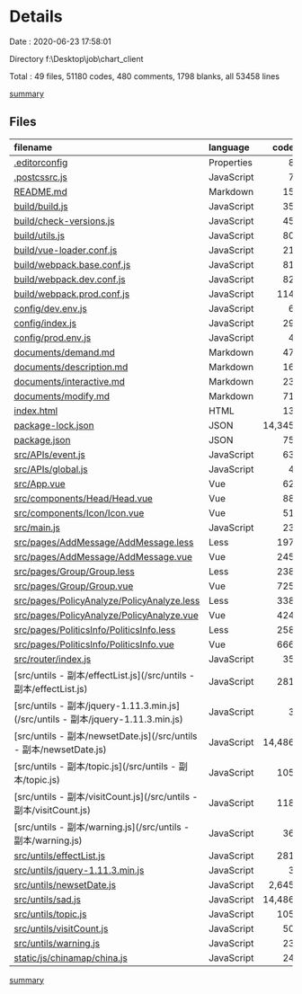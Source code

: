 # Details

Date : 2020-06-23 17:58:01

Directory f:\Desktop\job\chart_client

Total : 49 files,  51180 codes, 480 comments, 1798 blanks, all 53458 lines

[summary](results.md)

## Files
| filename | language | code | comment | blank | total |
| :--- | :--- | ---: | ---: | ---: | ---: |
| [.editorconfig](/.editorconfig) | Properties | 8 | 0 | 2 | 10 |
| [.postcssrc.js](/.postcssrc.js) | JavaScript | 7 | 2 | 2 | 11 |
| [README.md](/README.md) | Markdown | 15 | 0 | 8 | 23 |
| [build/build.js](/build/build.js) | JavaScript | 35 | 0 | 7 | 42 |
| [build/check-versions.js](/build/check-versions.js) | JavaScript | 45 | 0 | 10 | 55 |
| [build/utils.js](/build/utils.js) | JavaScript | 80 | 5 | 17 | 102 |
| [build/vue-loader.conf.js](/build/vue-loader.conf.js) | JavaScript | 21 | 0 | 2 | 23 |
| [build/webpack.base.conf.js](/build/webpack.base.conf.js) | JavaScript | 81 | 4 | 5 | 90 |
| [build/webpack.dev.conf.js](/build/webpack.dev.conf.js) | JavaScript | 82 | 7 | 7 | 96 |
| [build/webpack.prod.conf.js](/build/webpack.prod.conf.js) | JavaScript | 114 | 24 | 8 | 146 |
| [config/dev.env.js](/config/dev.env.js) | JavaScript | 6 | 0 | 2 | 8 |
| [config/index.js](/config/index.js) | JavaScript | 29 | 25 | 16 | 70 |
| [config/prod.env.js](/config/prod.env.js) | JavaScript | 4 | 0 | 1 | 5 |
| [documents/demand.md](/documents/demand.md) | Markdown | 47 | 0 | 13 | 60 |
| [documents/description.md](/documents/description.md) | Markdown | 16 | 0 | 6 | 22 |
| [documents/interactive.md](/documents/interactive.md) | Markdown | 23 | 0 | 8 | 31 |
| [documents/modify.md](/documents/modify.md) | Markdown | 71 | 0 | 23 | 94 |
| [index.html](/index.html) | HTML | 13 | 0 | 3 | 16 |
| [package-lock.json](/package-lock.json) | JSON | 14,345 | 0 | 1 | 14,346 |
| [package.json](/package.json) | JSON | 75 | 0 | 1 | 76 |
| [src/APIs/event.js](/src/APIs/event.js) | JavaScript | 63 | 12 | 11 | 86 |
| [src/APIs/global.js](/src/APIs/global.js) | JavaScript | 4 | 1 | 1 | 6 |
| [src/App.vue](/src/App.vue) | Vue | 62 | 0 | 4 | 66 |
| [src/components/Head/Head.vue](/src/components/Head/Head.vue) | Vue | 88 | 2 | 8 | 98 |
| [src/components/Icon/Icon.vue](/src/components/Icon/Icon.vue) | Vue | 51 | 0 | 2 | 53 |
| [src/main.js](/src/main.js) | JavaScript | 23 | 5 | 5 | 33 |
| [src/pages/AddMessage/AddMessage.less](/src/pages/AddMessage/AddMessage.less) | Less | 197 | 0 | 31 | 228 |
| [src/pages/AddMessage/AddMessage.vue](/src/pages/AddMessage/AddMessage.vue) | Vue | 245 | 4 | 4 | 253 |
| [src/pages/Group/Group.less](/src/pages/Group/Group.less) | Less | 238 | 1 | 47 | 286 |
| [src/pages/Group/Group.vue](/src/pages/Group/Group.vue) | Vue | 725 | 48 | 18 | 791 |
| [src/pages/PolicyAnalyze/PolicyAnalyze.less](/src/pages/PolicyAnalyze/PolicyAnalyze.less) | Less | 338 | 5 | 60 | 403 |
| [src/pages/PolicyAnalyze/PolicyAnalyze.vue](/src/pages/PolicyAnalyze/PolicyAnalyze.vue) | Vue | 424 | 22 | 8 | 454 |
| [src/pages/PoliticsInfo/PoliticsInfo.less](/src/pages/PoliticsInfo/PoliticsInfo.less) | Less | 258 | 4 | 50 | 312 |
| [src/pages/PoliticsInfo/PoliticsInfo.vue](/src/pages/PoliticsInfo/PoliticsInfo.vue) | Vue | 666 | 93 | 37 | 796 |
| [src/router/index.js](/src/router/index.js) | JavaScript | 35 | 0 | 4 | 39 |
| [src/untils - 副本/effectList.js](/src/untils - 副本/effectList.js) | JavaScript | 281 | 0 | 1 | 282 |
| [src/untils - 副本/jquery-1.11.3.min.js](/src/untils - 副本/jquery-1.11.3.min.js) | JavaScript | 3 | 1 | 1 | 5 |
| [src/untils - 副本/newsetDate.js](/src/untils - 副本/newsetDate.js) | JavaScript | 14,486 | 88 | 645 | 15,219 |
| [src/untils - 副本/topic.js](/src/untils - 副本/topic.js) | JavaScript | 105 | 7 | 1 | 113 |
| [src/untils - 副本/visitCount.js](/src/untils - 副本/visitCount.js) | JavaScript | 118 | 4 | 1 | 123 |
| [src/untils - 副本/warning.js](/src/untils - 副本/warning.js) | JavaScript | 36 | 0 | 0 | 36 |
| [src/untils/effectList.js](/src/untils/effectList.js) | JavaScript | 281 | 0 | 1 | 282 |
| [src/untils/jquery-1.11.3.min.js](/src/untils/jquery-1.11.3.min.js) | JavaScript | 3 | 1 | 1 | 5 |
| [src/untils/newsetDate.js](/src/untils/newsetDate.js) | JavaScript | 2,645 | 12 | 68 | 2,725 |
| [src/untils/sad.js](/src/untils/sad.js) | JavaScript | 14,486 | 88 | 645 | 15,219 |
| [src/untils/topic.js](/src/untils/topic.js) | JavaScript | 105 | 7 | 1 | 113 |
| [src/untils/visitCount.js](/src/untils/visitCount.js) | JavaScript | 50 | 4 | 1 | 55 |
| [src/untils/warning.js](/src/untils/warning.js) | JavaScript | 23 | 0 | 0 | 23 |
| [static/js/chinamap/china.js](/static/js/chinamap/china.js) | JavaScript | 24 | 4 | 0 | 28 |

[summary](results.md)
